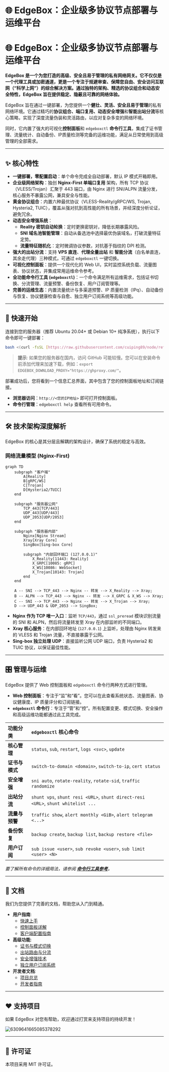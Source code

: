 
# 🌐 EdgeBox：企业级多协议节点部署与运维平台

# 🌐 EdgeBox：企业级多协议节点部署与运维平台

**EdgeBox 是一个为您打造的高级、安全且易于管理的私有网络网关。它不仅仅是一个代理工具或加密通道，更是一个专注于规避审查、保障您自由、安全访问互联网（“科学上网”）的综合解决方案。通过独特的架构、精选的协议组合和动态安全特性，EdgeBox 旨在提供稳定、隐蔽且可靠的网络体验。**

EdgeBox 旨在通过一键部署，为您提供一个**健壮、灵活、安全且易于管理**的私有网络环境。它通过精巧的**协议组合、端口复用、动态安全增强**和**智能出站分流**等核心策略，实现了深度流量伪装和灵活路由，以应对复杂多变的网络环境。

同时，它内置了强大的可视化**控制面板**和 `edgeboxctl` **命令行工具**，集成了证书管理、流量统计、自动备份、IP质量检测等完备的运维功能，满足从日常使用到高级管理的全部需求。

-----
## ✨ 核心特性

* **一键部署，零配置启动**：单个命令完成全自动部署，默认 IP 模式开箱即用。
* **企业级网络架构**：独创 **Nginx-First 单端口复用** 架构，所有 TCP 协议（VLESS/Trojan）汇聚于 443 端口，由 Nginx 进行 SNI/ALPN 流量分发，核心服务不暴露公网，兼具安全与性能。
* **黄金协议组合**：内置六种最优协议（VLESS-Reality/gRPC/WS, Trojan, Hysteria2, TUIC），覆盖从强对抗到高性能的所有场景，并经深度分析论证，避免冗余。
* **动态安全增强系统**：
    * **Reality 密钥自动轮换**：定时更换密钥对，降低长期暴露风险。
    * **SNI 域名池智能管理**：自动从备选池中选择最优伪装域名，打破流量特征定势。
    * **流量特征随机化**：定时微调协议参数，对抗基于指纹的 DPI 检测。
* **强大的出站分流**：支持 **VPS 直连**、**代理全量出站** 和 **智能分流**（白名单直连，其余走代理）三种模式，可通过 `edgeboxctl` 一键切换。
* **可视化控制面板**：提供一个现代化的 Web UI，实时监控系统负载、流量图表、协议状态，并集成常用运维命令参考。
* **全功能命令行工具 (`edgeboxctl`)**：一个命令满足所有运维需求，包括证书切换、分流管理、流量预警、备份恢复、用户订阅管理等。
* **完善的运维生态**：内置流量统计与多渠道预警、IP 质量检测（IPq）、自动备份与恢复、协议健康检查与自愈、独立用户订阅系统等高级功能。

-----
## 🚀 快速开始

连接到您的服务器（推荐 Ubuntu 20.04+ 或 Debian 10+ 纯净系统），执行以下命令即可一键部署：

```bash
bash <(curl -fsSL [https://raw.githubusercontent.com/cuiping89/node/refs/heads/main/ENV/install.sh](https://raw.githubusercontent.com/cuiping89/node/refs/heads/main/ENV/install.sh))
```
> **提示**: 如果您的服务器在国内，访问 GitHub 可能较慢。您可以在安装命令前添加代理来加速下载，例如：`export EDGEBOX_DOWNLOAD_PROXY="https://ghproxy.com/"`。

部署成功后，您将看到一个信息汇总界面，其中包含了您的控制面板地址和订阅链接。

* **浏览器访问**：`http://<您的IP地址>` 即可打开控制面板。
* **命令行管理**：`edgeboxctl help` 查看所有可用命令。

-----
## 🛠️ 技术架构深度解析

EdgeBox 的核心是其分层且解耦的架构设计，确保了系统的稳定与高效。

### 网络流量模型 (Nginx-First)

```mermaid
graph TD
    subgraph "客户端"
        A[Reality]
        B[gRPC/WS]
        C[Trojan]
        D[Hysteria2/TUIC]
    end

    subgraph "服务器公网"
        TCP_443[TCP/443]
        UDP_443[UDP/443]
        UDP_2053[UDP/2053]
    end

    subgraph "服务器内部"
        Nginx[Nginx Stream]
        Xray[Xray Core]
        SingBox[Sing-box Core]
        
        subgraph "内部回环端口 (127.0.0.1)"
            X_Reality[11443: Reality]
            X_GRPC[10085: gRPC]
            X_WS[10086: WebSocket]
            X_Trojan[10143: Trojan]
        end
    end

    A -- SNI --> TCP_443 --> Nginx -- 转发 --> X_Reality --> Xray;
    B -- ALPN --> TCP_443 --> Nginx -- 转发 --> X_GRPC & X_WS --> Xray;
    C -- SNI --> TCP_443 --> Nginx -- 转发 --> X_Trojan --> Xray;
    D --> UDP_443 & UDP_2053 --> SingBox;

```
* **Nginx 作为 TCP 唯一入口**：监听 `TCP/443`，通过 `ssl_preread` 模块识别流量的 SNI 和 ALPN，然后将流量转发至 Xray 在内部监听的不同端口。
* **Xray 核心服务**：在内部回环地址 (`127.0.0.1`) 上监听，处理由 Nginx 转发来的 VLESS 和 Trojan 流量，不直接暴露于公网。
* **Sing-box 独立处理 UDP**：直接监听公网 UDP 端口，负责 Hysteria2 和 TUIC 协议，以保证最佳性能。

-----
## 🎛️ 管理与运维

EdgeBox 提供了 Web 控制面板和 `edgeboxctl` 命令行两种方式进行管理。

* **Web 控制面板**：专注于“监”和“看”。您可以在此查看系统状态、流量图表、协议健康度、IP 质量评分和订阅链接。
* **`edgeboxctl` 命令行**：专注于“管”和“控”。所有配置变更、模式切换、安全操作和高级运维功能都通过此工具完成。

| 功能分类 | `edgeboxctl` 核心命令 |
| :--- | :--- |
| **核心管理** | `status`, `sub`, `restart`, `logs <svc>`, `update` |
| **证书与模式** | `switch-to-domain <domain>`, `switch-to-ip`, `cert status` |
| **安全增强** | `sni auto`, `rotate-reality`, `rotate-sid`, `traffic randomize` |
| **出站分流** | `shunt vps`, `shunt resi <URL>`, `shunt direct-resi <URL>`, `shunt whitelist ...` |
| **流量与预警** | `traffic show`, `alert monthly <GiB>`, `alert telegram <...>` |
| **备份恢复** | `backup create`, `backup list`, `backup restore <file>` |
| **用户订阅** | `sub issue <user>`, `sub revoke <user>`, `sub limit <user> <N>` |

*要了解所有命令的详细用法，请参阅 **[命令行工具参考](docs/用户指南%20(User%20Guide)/03-命令行工具参考.md)**。*

-----
## 📄 文档

我们为您提供了完善的文档，帮助您从入门到精通。

* **用户指南**:
    * [快速上手](docs/用户指南%20(User%20Guide)/01-快速上手.md)
    * [控制面板详解](docs/用户指南%20(User%20Guide)/02-控制面板详解.md)
    * [客户端配置指南](docs/用户指南%20(User%20Guide)/客户端配置(Client%20Config)/📄%2000-通用配置指南.md)
* **高级功能**:
    * [证书与模式切换](docs/高级功能%20(Advanced%20Features)/01-证书与模式切换.md)
    * [出站路由与分流](docs/高级功能%20(Advanced%20Features)/02-出站路由与分流.md)
    * [安全增强技术](docs/高级功能%20(Advanced%20Features)/04-安全增强技术.md)
    * [独立用户订阅系统](docs/高级功能%20(Advanced%20Features)/06-独立用户订阅系统.md)
* **开发者文档**:
    * [项目总览](docs/开发者文档%20(For%20Developers)/项目总览.md)
    * [开发者指南](docs/开发者文档%20(For%20Developers)/开发者指南.md)

-----
## ❤️ 支持项目

如果 EdgeBox 对您有帮助，欢迎通过打赏来支持项目的持续开发！

![6309641665085378292](https://github.com/user-attachments/assets/91731ffd-820a-4570-a150-e2a795c178b1)

-----
## 📄 许可证

本项目采用 MIT 许可证。
